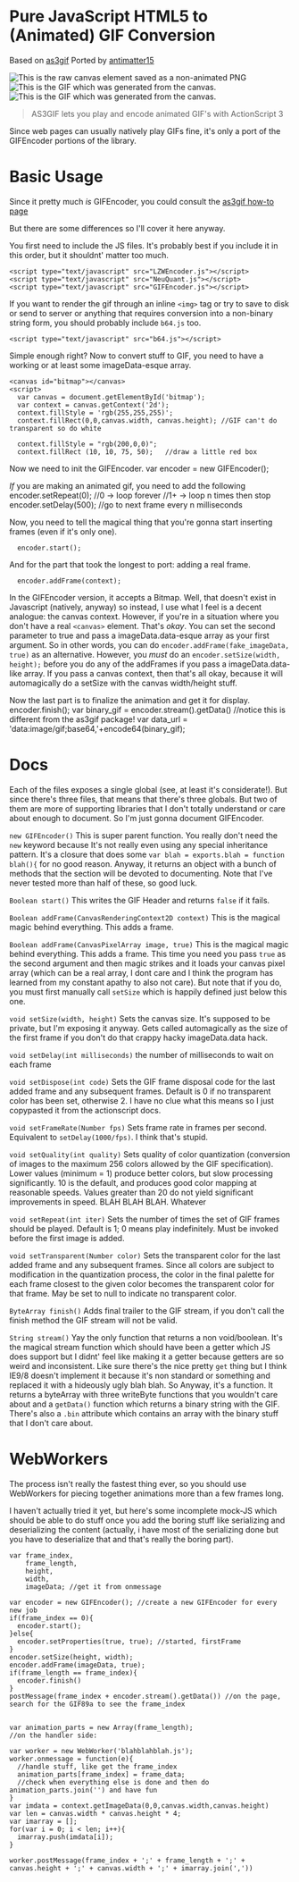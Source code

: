 Pure JavaScript HTML5 <canvas> to (Animated) GIF Conversion
===========================================================

Based on [as3gif](http://code.google.com/p/as3gif/) Ported by [antimatter15](http://antimatter15.com)

![This is the raw canvas element saved as a non-animated PNG](http://github.com/antimatter15/jsgif/raw/master/Demos/raw_canvas.png)
![This is the GIF which was generated from the canvas.](http://github.com/antimatter15/jsgif/raw/master/Demos/converted_animation.gif)
![This is the GIF which was generated from the canvas.](http://github.com/antimatter15/jsgif/raw/master/Demos/clock.gif)

> AS3GIF lets you play and encode animated GIF's with ActionScript 3

Since web pages can usually natively play GIFs fine, it's only a port of the GIFEncoder
portions of the library.


Basic Usage
============

Since it pretty much *is* GIFEncoder, you could consult the [as3gif how-to page](http://code.google.com/p/as3gif/wiki/How_to_use#The_GIFEncoder)


But there are some differences so I'll cover it here anyway.

You first need to include the JS files. It's probably best if you include it in this order, but it shouldnt' matter too much.

    <script type="text/javascript" src="LZWEncoder.js"></script>
    <script type="text/javascript" src="NeuQuant.js"></script>
    <script type="text/javascript" src="GIFEncoder.js"></script>

If you want to render the gif through an inline `<img>` tag or try to save to disk or send to server or anything that requires
conversion into a non-binary string form, you should probably include `b64.js` too.

    <script type="text/javascript" src="b64.js"></script>

Simple enough right? Now to convert stuff to GIF, you need to have a working <canvas> or at least some imageData-esque array.

    <canvas id="bitmap"></canvas>
    <script>
      var canvas = document.getElementById('bitmap');
      var context = canvas.getContext('2d');
      context.fillStyle = 'rgb(255,255,255)';
      context.fillRect(0,0,canvas.width, canvas.height); //GIF can't do transparent so do white
      
      context.fillStyle = "rgb(200,0,0)";  
      context.fillRect (10, 10, 75, 50);   //draw a little red box
      
Now we need to init the GIFEncoder.
      var encoder = new GIFEncoder();

*If* you are making an animated gif, you need to add the following
      encoder.setRepeat(0); //0  -> loop forever
                            //1+ -> loop n times then stop
      encoder.setDelay(500); //go to next frame every n milliseconds
      
Now, you need to tell the magical thing that you're gonna start inserting frames (even if it's only one).
      
      encoder.start();
      
And for the part that took the longest to port: adding a real frame.

      encoder.addFrame(context);
      
In the GIFEncoder version, it accepts a Bitmap. Well, that doesn't exist in Javascript (natively, anyway)
so instead, I use what I feel is a decent analogue: the canvas context. However, if you're in a situation
where you don't have a real `<canvas>` element. That's _okay_. You can set the second parameter to true and
pass a imageData.data-esque array as your first argument. So in other words, you can do `encoder.addFrame(fake_imageData, true)`
as an alternative. However, you _must_ do an `encoder.setSize(width, height);` before you do any of the addFrames if you
pass a imageData.data-like array. If you pass a canvas context, then that's all okay, because it will automagically do a 
setSize with the canvas width/height stuff.

Now the last part is to finalize the animation and get it for display.
      encoder.finish();
      var binary_gif = encoder.stream().getData() //notice this is different from the as3gif package!
      var data_url = 'data:image/gif;base64,'+encode64(binary_gif);
      
Docs
====

Each of the files exposes a single global (see, at least it's considerate!). But since there's three files, that means that 
there's three globals. But two of them are more of supporting libraries that I don't totally understand or care about enough
to document. So I'm just gonna document GIFEncoder.

`new GIFEncoder()` This is super parent function. You really don't need the `new` keyword because It's not really even using
any special inheritance pattern. It's a closure that does some `var blah = exports.blah = function blah(){` for no good reason.
Anyway, it returns an object with a bunch of methods that the section will be devoted to documenting. Note that I've never tested
more than half of these, so good luck.


`Boolean start()` This writes the GIF Header and returns `false` if it fails.

`Boolean addFrame(CanvasRenderingContext2D context)` This is the magical magic behind everything. This adds a frame.

`Boolean addFrame(CanvasPixelArray image, true)` This is the magical magic behind everything. This adds a frame. This time you need 
you pass `true` as the second argument and then magic strikes and it loads your canvas pixel array (which can be a real array, I dont
care and I think the program has learned from my constant apathy to also not care). But note that if you do, you must first manually call
`setSize` which is happily defined just below this one.

`void setSize(width, height)` Sets the canvas size. It's supposed to be private, but I'm exposing it anyway. Gets called automagically
as the size of the first frame if you don't do that crappy hacky imageData.data hack.

`void setDelay(int milliseconds)` the number of milliseconds to wait on each frame

`void setDispose(int code)` Sets the GIF frame disposal code for the last added frame and any
subsequent frames. Default is 0 if no transparent color has been set, otherwise 2. I have no clue what this means so I just copypasted
it from the actionscript docs.

`void setFrameRate(Number fps)` Sets frame rate in frames per second. Equivalent to `setDelay(1000/fps)`. I think that's stupid.

`void setQuality(int quality)` Sets quality of color quantization (conversion of images to the maximum 256 colors allowed by the 
GIF specification). Lower values (minimum = 1) produce better colors, but slow processing significantly. 10 is the default, and produces 
good color mapping at reasonable speeds. Values greater than 20 do not yield significant improvements in speed. BLAH BLAH BLAH. Whatever

`void setRepeat(int iter)` Sets the number of times the set of GIF frames should be played. Default is 1; 0 means play indefinitely. 
Must be invoked before the first image is added.

`void setTransparent(Number color)` Sets the transparent color for the last added frame and any subsequent
frames. Since all colors are subject to modification in the quantization
process, the color in the final palette for each frame closest to the given
color becomes the transparent color for that frame. May be set to null to
indicate no transparent color.

`ByteArray finish()` Adds final trailer to the GIF stream, if you don't call the finish method the GIF stream will not be valid. 

`String stream()` Yay the only function that returns a non void/boolean. It's the magical stream function which should have been a getter which JS does
support but I didnt' feel like making it a getter because getters are so weird and inconsistent. Like sure there's the nice pretty `get` thing
but I think IE9/8 doesn't implement it because it's non standard or something and replaced it with a hideously ugly blah blah. So Anyway, it's a function.
It returns a byteArray with three writeByte functions that you wouldn't care about and a `getData()` function which returns a binary string with the GIF.
There's also a `.bin` attribute which contains an array with the binary stuff that I don't care about.

      
WebWorkers
============

The process isn't really the fastest thing ever, so you should
use WebWorkers for piecing together animations more than a few frames
long.


I haven't actually tried it yet, but here's some incomplete mock-JS which
should be able to do stuff once you add the boring stuff like serializing
and deserializing the content (actually, i have most of the serializing done
but you have to deserialize that and that's really the boring part).

    var frame_index,
        frame_length,
        height, 
        width,
        imageData; //get it from onmessage
        
    var encoder = new GIFEncoder(); //create a new GIFEncoder for every new job
    if(frame_index == 0){
      encoder.start();
    }else{
      encoder.setProperties(true, true); //started, firstFrame
    }
    encoder.setSize(height, width);
    encoder.addFrame(imageData, true);
    if(frame_length == frame_index){
      encoder.finish()
    }
    postMessage(frame_index + encoder.stream().getData()) //on the page, search for the GIF89a to see the frame_index


    var animation_parts = new Array(frame_length);
    //on the handler side:

    var worker = new WebWorker('blahblahblah.js');
    worker.onmessage = function(e){
      //handle stuff, like get the frame_index
      animation_parts[frame_index] = frame_data;
      //check when everything else is done and then do animation_parts.join('') and have fun
    }
    var imdata = context.getImageData(0,0,canvas.width,canvas.height)
    var len = canvas.width * canvas.height * 4;
    var imarray = [];
    for(var i = 0; i < len; i++){
      imarray.push(imdata[i]);
    }

    worker.postMessage(frame_index + ';' + frame_length + ';' + canvas.height + ';' + canvas.width + ';' + imarray.join(','))
